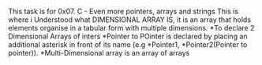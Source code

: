 This task is for 0x07. C - Even more pointers, arrays and strings
This is where i Understood what DIMENSIONAL ARRAY IS, it is an array that holds elements organise in a tabular form with multiple dimensions.
*To declare 2 Dimensional Arrays of inters
*Pointer to POinter is declared by placing an additional asterisk in front of its name (e.g *Pointer1, *Pointer2(Pointer to pointer)).
*Multi-Dimensional array is an array of arrays

